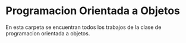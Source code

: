 # Programacion Orientada a Objetos

En esta carpeta se encuentran todos los trabajos de la clase de programacion orientada a objetos.
